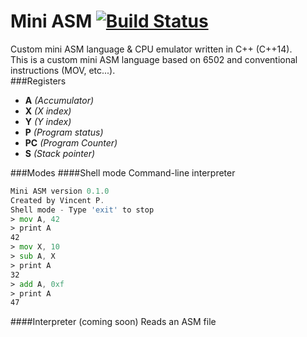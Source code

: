 Mini ASM [![Build Status](https://travis-ci.org/tyr-sl3/mini-asm.svg)](https://travis-ci.org/tyr-sl3/mini-asm)
===========
Custom mini ASM language &amp; CPU emulator written in C++ (C++14). <br />
This is a custom mini ASM language based on 6502 and conventional instructions (MOV, etc...). <br />
###Registers
* **A** *(Accumulator)* <br />
* **X** *(X index)* <br />
* **Y** *(Y index)* <br />
* **P** *(Program status)* <br />
* **PC** *(Program Counter)* <br />
* **S** *(Stack pointer)* <br />

###Modes
####Shell mode
Command-line interpreter
```asm
Mini ASM version 0.1.0
Created by Vincent P.
Shell mode - Type 'exit' to stop
> mov A, 42
> print A
42
> mov X, 10
> sub A, X
> print A
32
> add A, 0xf
> print A
47
```
####Interpreter (coming soon)
Reads an ASM file
